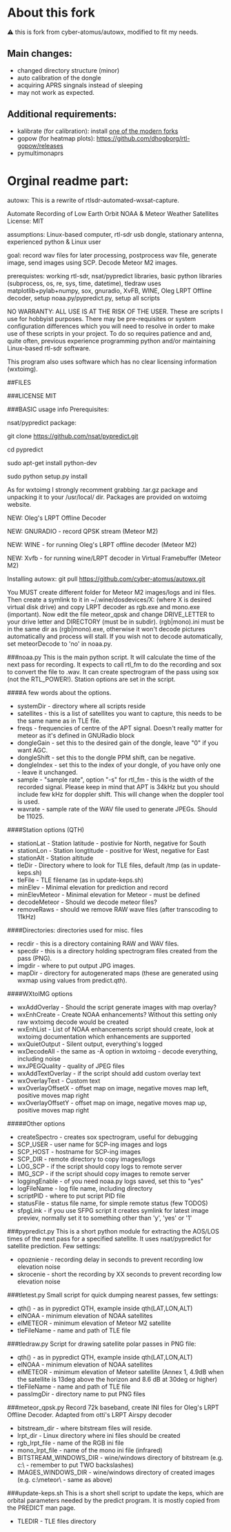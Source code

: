 # About this fork

:warning: this is fork from cyber-atomus/autowx, modified to fit my needs.

## Main changes:
- changed directory structure (minor)
- auto calibration of the dongle
- acquiring APRS singnals instead of sleeping
- may not work as expected.

## Additional requirements:
- kalibrate (for calibration): install [one of the modern forks](https://github.com/steve-m/kalibrate-rtl/network)
- gopow (for heatmap plots): https://github.com/dhogborg/rtl-gopow/releases
- pymultimonaprs

# Orginal readme part:

autowx: This is a rewrite of rtlsdr-automated-wxsat-capture.

Automate Recording of Low Earth Orbit NOAA & Meteor Weather Satellites
License:  MIT

assumptions: Linux-based computer, rtl-sdr usb dongle, stationary antenna, experienced python & Linux user

goal:  record wav files for later processing, postprocess wav file, generate image, send images using SCP. Decode Meteor M2 images.

prerequistes:  working rtl-sdr, nsat/pypredict libraries, basic python libraries (subprocess, os, re, sys, time, datetime), tledraw uses matplotlib+pylab+numpy, sox, gnuradio, XvFB, WINE, Oleg LRPT Offline decoder, setup noaa.py/pypredict.py, setup all scripts

NO WARRANTY:  ALL USE IS AT THE RISK OF THE USER.  These are scripts I use for hobbyist purposes.  There may
be pre-requisites or system configuration differences which you will need to resolve in order to make use of these scripts in your project.  To do so requires patience and and, quite often, previous experience programming python 
and/or maintaining Linux-based rtl-sdr software.

This program also uses software which has no clear licensing information (wxtoimg).

##FILES

###LICENSE 
MIT 

###BASIC usage info
Prerequisites:

nsat/pypredict package:

git clone https://github.com/nsat/pypredict.git

cd pypredict

sudo apt-get install python-dev

sudo python setup.py install


As for wxtoimg I strongly recomment grabbing .tar.gz package and unpacking it to your /usr/local/ dir. Packages are provided on wxtoimg website.

NEW: Oleg's LRPT Offline Decoder

NEW: GNURADIO - record QPSK stream (Meteor M2)

NEW: WINE - for running Oleg's LRPT offline decoder (Meteor M2)

NEW: Xvfb - for running wine/LRPT decoder in Virtual Framebuffer (Meteor M2)

Installing autowx:
git pull https://github.com/cyber-atomus/autowx.git

You MUST create different folder for Meteor M2 images/logs and ini files. Then create a symlink to it in ~/.wine/dosdevices/X: (where X is desired virtual disk drive) and copy LRPT decoder as rgb.exe and mono.exe (important). Now edit the file meteor_qpsk and change DRIVE_LETTER to your drive letter and DIRECTORY (must be in subdir). (rgb|mono).ini must be in the same dir as (rgb|mono).exe, otherwise it won't decode pictures automatically and process will stall.
If you wish not to decode automatically, set meteorDecode to 'no' in noaa.py. 

###noaa.py
This is the main python script.  It will calculate the time of the next pass for recording.  It expects to call rtl_fm to do the recording and sox to convert the file to .wav. It can create spectrogram of the pass using sox (not the RTL_POWER!).
Station options are set in the script.

####A few words about the options.
* systemDir - directory where all scripts reside
* satellites - this is a list of satellites you want to capture, this needs to be the same name as in TLE file.
* freqs - frequencies of centre of the APT signal. Doesn't really matter for meteor as it's defined in GNURadio block
* dongleGain - set this to the desired gain of the dongle, leave "0" if you want AGC.
* dongleShift - set this to the dongle PPM shift, can be negative.
* dongleIndex - set this to the index of your dongle, of you have only one - leave it unchanged.
* sample - "sample rate", option "-s" for rtl_fm - this is the width of the recorded signal. Please keep in mind that APT is 34kHz but you should include few kHz for doppler shift. This will change when the doppler tool is used.
* wavrate - sample rate of the WAV file used to generate JPEGs. Should be 11025.

####Station options (QTH)
* stationLat - Station latitude - postivie for North, negative for South
* stationLon - Station longtitude - positive for West, negative for East
* stationAlt - Station altitude
* tleDir - Directory where to look for TLE files, default /tmp (as in update-keps.sh)
* tleFile - TLE filename (as in update-keps.sh)
* minElev - Minimal elevation for prediction and record
* minElevMeteor - Minimal elevation for Meteor - must be defined
* decodeMeteor - Should we decode meteor files?
* removeRaws - should we remove RAW wave files (after transcoding to 11kHz)

####Directories: directories used for misc. files

* recdir - this is a directory containing RAW and WAV files.
* specdir - this is a directory holding spectrogram files created from the pass (PNG).
* imgdir - where to put output JPG images.
* mapDir - directory for autogenerated maps (these are generated using wxmap using values from predict.qth).

####WXtoIMG options
* wxAddOverlay - Should the script generate images with map overlay?
* wxEnhCreate - Create NOAA enhancements? Without this setting only raw wxtoimg decode would be created
* wxEnhList - List of NOAA enhancements script should create, look at wxtoimg documentation which enhancements are supported
* wxQuietOutput - Silent output, everything's logged
* wxDecodeAll - the same as -A option in wxtoimg - decode everything, including noise
* wxJPEGQuality - quality of JPEG files
* wxAddTextOverlay - if the script should add custom overlay text
* wxOverlayText - Custom text
* wxOverlayOffsetX - offset map on image, negative moves map left, positive moves map right
* wxOverlayOffsetY - offset map on image, negative moves map up, positive moves map right

#####Other options
* createSpectro - creates sox spectrogram, useful for debugging 
* SCP_USER - user name for SCP-ing images and logs
* SCP_HOST - hostname for SCP-ing images
* SCP_DIR - remote directory to copy images/logs
* LOG_SCP - if the script should copy logs to remote server
* IMG_SCP - if the script should copy images to remote server
* loggingEnable - of you need noaa.py logs saved, set this to "yes"
* logFileName - log file name, including directory
* scriptPID - where to put script PID file 
* statusFile - status file name, for simple remote status (few TODOS)
* sfpgLink - if you use SFPG script it creates symlink for latest image previev, normally set it to something other than 'y', 'yes' or '1'


###pypredict.py
This is a short python module for extracting the AOS/LOS times
of the next pass for a specified satellite.  It uses nsat/pypredict for satellite prediction. Few settings:
* opoznienie - recording delay in seconds to prevent recording low elevation noise
* skrocenie - short the recording by XX seconds to prevent recording low elevation noise

###tletest.py
Small script for quick dumping nearest passes, few settings:
* qth() - as in pypredict QTH, example inside qth(LAT,LON,ALT)
* elNOAA - minimum elevation of NOAA satellites
* elMETEOR - minimum elevation of Meteor M2 satellite
* tleFileName - name and path of TLE file

###tledraw.py
Script for drawing satellite polar passes in PNG file:
* qth() - as in pypredict QTH, example inside qth(LAT,LON,ALT)
* elNOAA - minimum elevation of NOAA satellites
* elMETEOR - minimum elevation of Meteor satellite (Annex 1, 4.9dB when the satellite is 13deg above the horizon and 8.6 dB at 30deg or higher)
* tleFileName - name and path of TLE file
* passImgDir - directory name to put PNG files

###meteor_qpsk.py
Record 72k baseband, create INI files for Oleg's LRPT Offline Decoder. Adapted from otti's LRPT Airspy decoder
* bitstream_dir - where bitstream files will reside.
* lrpt_dir - Linux directory where ini files should be created
* rgb_lrpt_file - name of the RGB ini file
* mono_lrpt_file - name of the mono ini file (infrared)
* BITSTREAM_WINDOWS_DIR - wine/windows directory of bitstream (e.g. c:\\ - remember to put TWO backslashes)
* IMAGES_WINDOWS_DIR - wine/windows directory of created images (e.g. c:\\meteor\\ - same as above)

###update-keps.sh
This is a short shell script to update the keps, which are orbital
parameters needed by the predict program.  It is mostly copied from the PREDICT man
page. 
* TLEDIR - TLE files directory
